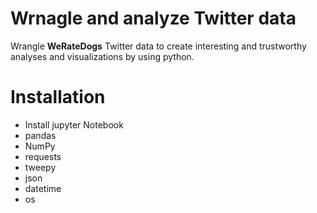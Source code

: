 # Wrnagle and analyze Twitter data
 Wrangle **WeRateDogs** Twitter data to create interesting and trustworthy analyses and visualizations by using python. 

# Installation 

* Install jupyter Notebook
* pandas
* NumPy
* requests
* tweepy
* json
* datetime 
* os
